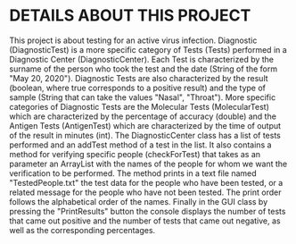 # DETAILS ABOUT THIS PROJECT
This project is about testing for an active virus infection. Diagnostic (DiagnosticTest) is a more specific category of Tests (Tests) performed in a Diagnostic Center (DiagnosticCenter). Each Test is characterized by the surname of the person who took the test and the date (String of the form "May 20, 2020"). Diagnostic Tests are also characterized by the result (boolean, where true corresponds to a positive result) and the type of sample (String that can take the values "Nasal", "Throat"). More specific categories of Diagnostic Tests are the Molecular Tests (MolecularTest) which are characterized by the percentage of accuracy (double) and the Antigen Tests (AntigenTest) which are characterized by the time of output of the result in minutes (int). The DiagnosticCenter class has a list of tests performed and an addTest method of a test in the list. It also contains a method for verifying specific people (checkForTest) that takes as an parameter an ArrayList with the names of the people for whom we want the verification to be performed. The method prints in a text file named "TestedPeople.txt" the test data for the people who have been tested, or a related message for the people who have not been tested. The print order follows the alphabetical order of the names. Finally in the GUI class by pressing the "PrintResults" button the console displays the number of tests that came out positive and the number of tests that came out negative, as well as the corresponding percentages.
